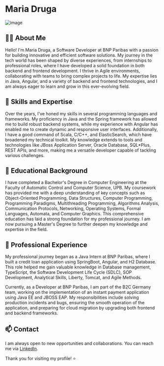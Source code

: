 # Maria Druga

![image](https://github.com/mariaaalexandra/mariaaalexandra/assets/88377356/a65dee3d-4aa9-487b-a6a0-e95da0e2e854)


## 👩‍💻 About Me

Hello! I'm Maria Druga, a Software Developer at BNP Paribas with a passion for building innovative and efficient software solutions. My journey in the tech world has been shaped by diverse experiences, from internships to professional roles, where I have developed a solid foundation in both backend and frontend development. I thrive in Agile environments, collaborating with teams to bring complex projects to life. My expertise lies in Java, Angular, and a variety of backend and frontend technologies, and I am always eager to learn and grow in this ever-evolving field.

## 🔧 Skills and Expertise

Over the years, I've honed my skills in several programming languages and frameworks. My proficiency in Java and the Spring framework has allowed me to build robust backend systems, while my experience with Angular has enabled me to create dynamic and responsive user interfaces. Additionally, I have a good command of Scala, C/C++, and ElasticSearch, which have broadened my technical toolkit. My knowledge extends to tools and technologies like JBoss Application Server, Oracle Database, SQL*Plus, REST APIs, and more, making me a versatile developer capable of tackling various challenges.

## 🏫 Educational Background

I have completed a Bachelor's Degree in Computer Engineering at the Faculty of Automatic Control and Computer Science, UPB. My coursework has provided me with a deep understanding of key concepts such as Object-Oriented Programming, Data Structures, Computer Programming, Programming Paradigms, Multithreading Programming, Algorithms Analysis, Communication Protocols, Networking, Operating Systems, Formal Languages, Automata, and Computer Graphics. This comprehensive education has laid a strong foundation for my professional journey. I am now pursuing a Master's Degree to further deepen my knowledge and expertise in the field.

## 💼 Professional Experience

My professional journey began as a Java Intern at BNP Paribas, where I built a credit loan application using SpringBoot, Angular, and H2 Database. This role helped me gain valuable knowledge in Database management, TypeScript, the Software Development Life Cycle (SDLC), SOP Development, Analytical Skills, Liberty, Tomcat, and Agile Methods.

Currently, as a Developer at BNP Paribas, I am part of the B2C Germany team, working on the implementation of an instant payment application using Java EE and JBOSS EAP. My responsibilities include solving production incidents and bugs, ensuring the smooth operation of the application, and preparing for cloud migration by upgrading both frontend and backend frameworks.

## 📫 Contact

I am always open to new opportunities and collaborations. You can reach me via [LinkedIn](https://www.linkedin.com/in/maria-druga).

Thank you for visiting my profile! ⭐️
